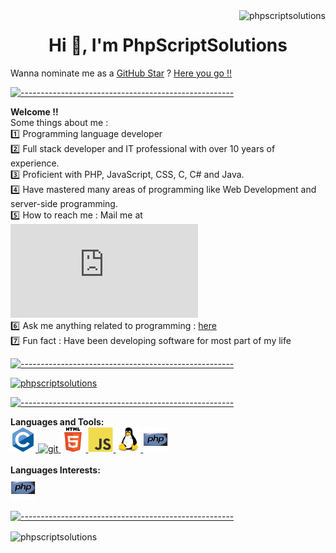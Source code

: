 <img align ="right" src="https://komarev.com/ghpvc/?username=phpscriptsolutions&label=Profile%20views&color=0e75b6&style=flat" alt="phpscriptsolutions">
<h1 align="center">Hi 👋, I'm PhpScriptSolutions</h1>

Wanna nominate me as a <a href="https://stars.github.com/">GitHub Star</a> ? <a href="https://stars.github.com/nominate/">Here you go !!</a>

[![-----------------------------------------------------](
https://raw.githubusercontent.com/andreasbm/readme/master/assets/lines/aqua.png)](https://github.com/phpscriptsolutions?tab=repositories)

<b>Welcome !! </b><br/>
Some things about me :<br/>
:one: Programming language developer<br/>
:two: Full stack developer and IT professional with over 10 years of experience.<br/>
:three: Proficient with PHP, JavaScript, CSS, C, C# and Java.<br/>
:four: Have mastered many areas of programming like Web Development and server-side programming.<br/>
:five: How to reach me : Mail me at ![](https://chxo.com/labelgen/labelgen.php?textval=+phpscriptsolutions%40gmail.com&font=ARIAL.TTF&size=12&bgcolor=%23ffffff&textcolor=%23000000&submit=create+image)<br/>
:six: Ask me anything related to programming : <a href="https://github.com/phpscriptsolutions/phpscriptsolutions/issues/new?assignees=&labels=question&template=custom.md&title=Question%3A+%5BYour-Title%5D">here</a><br/>
:seven: Fun fact : Have been developing software for most part of my life

[![-----------------------------------------------------](
https://raw.githubusercontent.com/andreasbm/readme/master/assets/lines/aqua.png)](https://github.com/phpscriptsolutions?tab=repositories)

<a href="https://github.com/phpscriptsolutions?tab=repositories"><img src="https://github-profile-trophy.vercel.app/?username=phpscriptsolutions&column=8&margin-w=15&margin-h=15" alt="phpscriptsolutions"></a>

[![-----------------------------------------------------](
https://raw.githubusercontent.com/andreasbm/readme/master/assets/lines/aqua.png)](https://github.com/phpscriptsolutions?tab=repositories)

<b>Languages and Tools:</b><br/>
<a href="https://www.cprogramming.com/" target="_blank"><img src="https://raw.githubusercontent.com/devicons/devicon/master/icons/c/c-original.svg" alt="c" width="40" height="40"/> </a> 
<a href="https://git-scm.com/" target="_blank"> <img src="https://www.vectorlogo.zone/logos/git-scm/git-scm-icon.svg" alt="git" width="40" height="40"/> </a> 
<a href="https://www.w3.org/html/" target="_blank"> <img src="https://raw.githubusercontent.com/devicons/devicon/master/icons/html5/html5-original-wordmark.svg" alt="html5" width="40" height="40"/> </a> 
<a href="https://developer.mozilla.org/en-US/docs/Web/JavaScript" target="_blank"> <img src="https://raw.githubusercontent.com/devicons/devicon/master/icons/javascript/javascript-original.svg" alt="javascript" width="40" height="40"/> </a> 
<a href="https://www.linux.org/" target="_blank"> <img src="https://raw.githubusercontent.com/devicons/devicon/master/icons/linux/linux-original.svg" alt="linux" width="40" height="40"/> </a> 
<a href="https://www.php.net" target="_blank"> <img src="https://raw.githubusercontent.com/devicons/devicon/master/icons/php/php-original.svg" alt="php" width="40" height="40"/> </a>
<br><br>
<b>Languages Interests:</b><br/>
<a href="https://www.php.net" target="_blank"> <img src="https://raw.githubusercontent.com/devicons/devicon/master/icons/php/php-original.svg" alt="php" width="40" height="40"/> </a>

[![-----------------------------------------------------](
https://raw.githubusercontent.com/andreasbm/readme/master/assets/lines/aqua.png)](https://github.com/phpscriptsolutions?tab=repositories)

<img align="center" src="https://github-readme-stats.vercel.app/api?username=phpscriptsolutions&show_icons=true&locale=en" alt="phpscriptsolutions">
